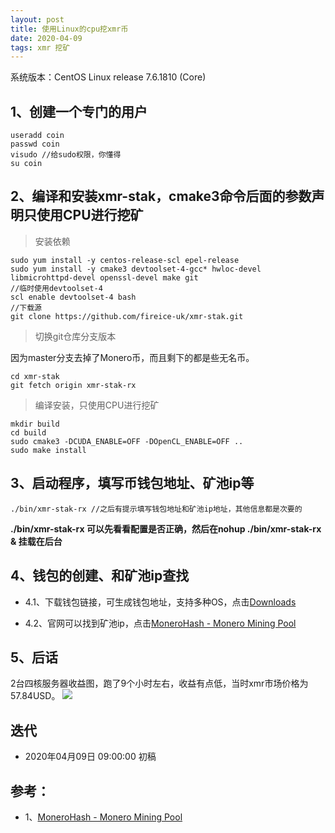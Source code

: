 ```yaml
---
layout: post
title: 使用Linux的cpu挖xmr币
date: 2020-04-09
tags: xmr 挖矿
---
```

系统版本：CentOS Linux release 7.6.1810 (Core)

## 1、创建一个专门的用户
```
useradd coin
passwd coin
visudo //给sudo权限，你懂得
su coin
```

## 2、编译和安装xmr-stak，cmake3命令后面的参数声明只使用CPU进行挖矿

> 安装依赖

```
sudo yum install -y centos-release-scl epel-release
sudo yum install -y cmake3 devtoolset-4-gcc* hwloc-devel libmicrohttpd-devel openssl-devel make git
//临时使用devtoolset-4
scl enable devtoolset-4 bash
//下载源
git clone https://github.com/fireice-uk/xmr-stak.git
```
> 切换git仓库分支版本

因为master分支去掉了Monero币，而且剩下的都是些无名币。
```
cd xmr-stak
git fetch origin xmr-stak-rx
```

> 编译安装，只使用CPU进行挖矿

```
mkdir build
cd build
sudo cmake3 -DCUDA_ENABLE=OFF -DOpenCL_ENABLE=OFF ..
sudo make install
```

## 3、启动程序，填写币钱包地址、矿池ip等
```
./bin/xmr-stak-rx //之后有提示填写钱包地址和矿池ip地址，其他信息都是次要的
```
**./bin/xmr-stak-rx 可以先看看配置是否正确，然后在nohup ./bin/xmr-stak-rx & 挂载在后台**

## 4、钱包的创建、和矿池ip查找

* 4.1、下载钱包链接，可生成钱包地址，支持多种OS，点击[Downloads](https://web.getmonero.org/downloads/)

* 4.2、官网可以找到矿池ip，点击[MoneroHash - Monero Mining Pool](https://monerohash.com/#)

## 5、后话
2台四核服务器收益图，跑了9个小时左右，收益有点低，当时xmr市场价格为57.84USD。
![](http://img.chunpat.cn/Fr9Zq23WuchKUcBHAZB7gwhCIZvR)

## 迭代
* 2020年04月09日 09:00:00 初稿

## 参考：
* 1、[MoneroHash - Monero Mining Pool](https://monerohash.com/#getting_started)
